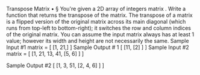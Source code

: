 Transpose Matrix • §
You're given a 2D array of integers matrix . Write a function that returns the transpose of the matrix.
The transpose of a matrix is a flipped version of the original matrix across its main diagonal (which runs from top-left to bottom-right); it switches the row and column indices of the original matrix.
You can assume the input matrix always has at least 1 value; however its width and height are not necessarily the same.
Sample Input #1
matrix = [
[1, 21,]
]
Sample Output # 1
[
[11,
[2]
]
]
Sample Input #2
matrix = [
[1, 21,
13, 41,
[5, 6]
]
]

Sample Output #2
[
[1, 3, 51,
[2, 4, 6]
]
]